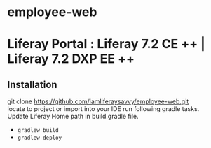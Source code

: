 # employee-web
# Liferay Portal : Liferay 7.2 CE ++ | Liferay 7.2 DXP EE ++
## Installation
git clone https://github.com/iamliferaysavvy/employee-web.git    
locate to project or import into your IDE run following gradle tasks.  
Update Liferay Home path in build.gradle file.
* `gradlew build`
* `gradlew deploy`

